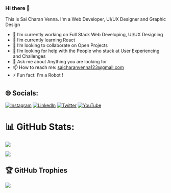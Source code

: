 ### Hi there 👋

This is Sai Charan Venna. I'm a Web Developer, UI/UX Designer and Graphic Design

- 🔭 I’m currently working on Full Stack Web Developing, UI/UX Designing
- 🌱 I’m currently learning React
- 👯 I’m looking to collaborate on Open Projects
- 🤔 I’m looking for help with the People who stuck at User Experiencing and Challenges
- 💬 Ask me about Anything you are looking for
- 📫 How to reach me: saicharanvenna123@gmail.com
- ⚡ Fun fact: I'm a Robot !

## 🌐 Socials:
[![Instagram](https://img.shields.io/badge/Instagram-%23E4405F.svg?logo=Instagram&logoColor=white)](https://www.instagram.com/charan_.here/) [![LinkedIn](https://img.shields.io/badge/LinkedIn-%230077B5.svg?logo=linkedin&logoColor=white)](https://www.linkedin.com/in/sai-charan-venna-0b996a202/) [![Twitter](https://img.shields.io/badge/Twitter-%231DA1F2.svg?logo=Twitter&logoColor=white)](https://twitter.com/SaiCharan_Venna) [![YouTube](https://img.shields.io/badge/YouTube-%23FF0000.svg?logo=YouTube&logoColor=white)](https://youtube.com/@charan7105) 

# 📊 GitHub Stats:
![](https://github-readme-stats.vercel.app/api/top-langs/?username=charan7105&theme=dark&hide_border=false&include_all_commits=true&count_private=true&layout=compact)

<img src="https://github-readme-streak-stats.herokuapp.com/?user=charan7105" />

## 🏆 GitHub Trophies
![](https://github-profile-trophy.vercel.app/?username=charan7105&theme=radical&no-frame=false&no-bg=true&margin-w=4)





<!-- Proudly created with GPRM ( https://gprm.itsvg.in ) -->
